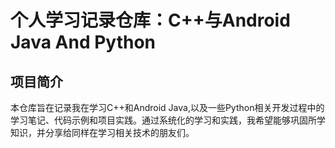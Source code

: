 # 个人学习记录仓库：C++与Android Java And Python
## 项目简介
本仓库旨在记录我在学习C++和Android Java,以及一些Python相关开发过程中的学习笔记、代码示例和项目实践。通过系统化的学习和实践，我希望能够巩固所学知识，并分享给同样在学习相关技术的朋友们。
